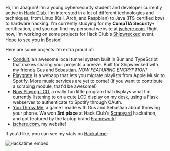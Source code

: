 Hi, I'm Joaquin! I'm a young cybersecurity student and developer currently active in [Hack Club](https://hackclub.com). I'm interested in a lot of different technologies and techniques, from Linux (Kali, Arch, and Raspbian) to Java (ITS certified btw) to hardware hacking. I'm currently studying for my **CompTIA Security+** certification, and you can find my personal website at [jschere.com](https://jschere.com). Right now, I'm working on some projects for Hack Club's [Shipwrecked](https://shipwrecked.hackclub.com) event. Hope to see you in Boston!

Here are some projects I'm extra proud of:
- [Conduit](https://github.com/scherepi/conduit), an awesome local tunnel system built in Bun and TypeScript that makes sharing your projects a breeze. Built for Shipwrecked with my friends [Gus](https://github.com/gusruben) and [Sebastian](https://github.com/XDagging). <i>NOW FEATURING ENCRYPTION!</i>
- [Playgrate](https://playgrate.live) is a webapp that lets you migrate playlists from Apple Music to Spotify. More music services are yet to come! (If you want to contribute a scraping module, that'd be awesome!)
- [Now Playing LCD](https://github.com/scherepi/nowplayingLCD), a really fun little program that displays what I'm currently listening to on a cute LCD display on my desk, using a Flask webserver to authenticate to Spotify through OAuth.
- [You Throw Me](https://github.com/gusruben/you-throw-me), a game I made with Gus and Sebastian about throwing your phone. We won **3rd place** at Hack Club's [Scrapyard](https://scrapyard.hackclub.com) hackathon, and got featured by the laptop brand [Framework](https://frame.work/hacktheworld)!
- [jschere.com](https://jschere.com), my website!

If you'd like, you can see my stats on [Hackatime](https://hackatime.hackclub.com):


![Hackatime embed](https://github-readme-stats.hackclub.dev/api/wakatime?username=1081&api_domain=hackatime.hackclub.com&theme=tokyonight&custom_title=Hackatime+Stats&layout=compact&cache_seconds=0&langs_count=8)

